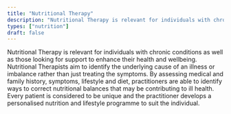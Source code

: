 ```yaml
---
title: "Nutritional Therapy"
description: "Nutritional Therapy is relevant for individuals with chronic conditions as well as those looking for support to enhance their health and wellbeing."
types: ["nutrition"]
draft: false
---
```


Nutritional Therapy is relevant for individuals with chronic conditions as well as those looking for support to enhance their health and wellbeing. Nutritional Therapists aim to identify the underlying cause of an illness or imbalance rather than just treating the symptoms. By assessing medical and family history, symptoms, lifestyle and diet, practitioners are able to identify ways to correct nutritional balances that may be contributing to ill health. Every patient is considered to be unique and the practitioner develops a personalised nutrition and lifestyle programme to suit the individual.
